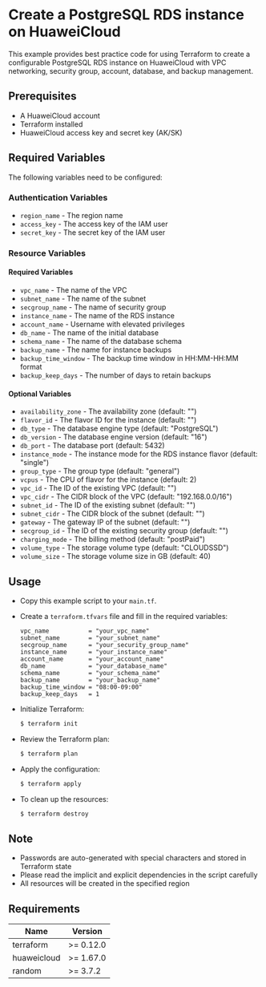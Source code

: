 # Create a PostgreSQL RDS instance on HuaweiCloud

This example provides best practice code for using Terraform to create a configurable PostgreSQL RDS instance on
HuaweiCloud with VPC networking, security group, account, database, and backup management.

## Prerequisites

* A HuaweiCloud account
* Terraform installed
* HuaweiCloud access key and secret key (AK/SK)

## Required Variables

The following variables need to be configured:

### Authentication Variables

* `region_name` - The region name
* `access_key` - The access key of the IAM user
* `secret_key` - The secret key of the IAM user

### Resource Variables

#### Required Variables

* `vpc_name` - The name of the VPC
* `subnet_name` - The name of the subnet
* `secgroup_name` - The name of security group
* `instance_name` - The name of the RDS instance
* `account_name` - Username with elevated privileges
* `db_name` - The name of the initial database
* `schema_name` - The name of the database schema
* `backup_name` - The name for instance backups
* `backup_time_window` - The backup time window in HH:MM-HH:MM format
* `backup_keep_days` - The number of days to retain backups

#### Optional Variables

* `availability_zone` - The availability zone (default: "")
* `flavor_id` - The flavor ID for the instance (default: "")
* `db_type` - The database engine type (default: "PostgreSQL")
* `db_version` - The database engine version (default: "16")
* `db_port` -  The database port (default: 5432)
* `instance_mode` - The instance mode for the RDS instance flavor (default: "single")
* `group_type` - The group type (default: "general")
* `vcpus` - The CPU of flavor for the instance (default: 2)
* `vpc_id` - The ID of the existing VPC (default: "")
* `vpc_cidr` - The CIDR block of the VPC (default: "192.168.0.0/16")
* `subnet_id` - The ID of the existing subnet (default: "")
* `subnet_cidr` - The CIDR block of the subnet (default: "")
* `gateway` - The gateway IP of the subnet (default: "")
* `secgroup_id` - The ID of the existing security group (default: "")
* `charging_mode` - The billing method (default: "postPaid")
* `volume_type` - The storage volume type (default: "CLOUDSSD")
* `volume_size` - The storage volume size in GB (default: 40)

## Usage

* Copy this example script to your `main.tf`.

* Create a `terraform.tfvars` file and fill in the required variables:

  ```hcl
  vpc_name           = "your_vpc_name"
  subnet_name        = "your_subnet_name"
  secgroup_name      = "your_security_group_name"
  instance_name      = "your_instance_name"
  account_name       = "your_account_name"
  db_name            = "your_database_name"
  schema_name        = "your_schema_name"
  backup_name        = "your_backup_name"
  backup_time_window = "08:00-09:00"
  backup_keep_days   = 1
  ```

* Initialize Terraform:

  ```bash
  $ terraform init
  ```

* Review the Terraform plan:

  ```bash
  $ terraform plan
  ```

* Apply the configuration:

  ```bash
  $ terraform apply
  ```

* To clean up the resources:

  ```bash
  $ terraform destroy
  ```

## Note

* Passwords are auto-generated with special characters and stored in Terraform state
* Please read the implicit and explicit dependencies in the script carefully
* All resources will be created in the specified region

## Requirements

| Name        | Version    |
|-------------|------------|
| terraform   | >= 0.12.0  |
| huaweicloud | >= 1.67.0  |
| random      | >= 3.7.2   |
